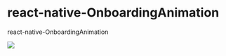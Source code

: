 # react-native-OnboardingAnimation
react-native-OnboardingAnimation

![](http://g.recordit.co/CL4lPxg6jK.gif)

<a href="http://g.recordit.co/CL4lPxg6jK.gif"></a>
